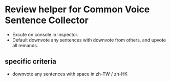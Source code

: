 # Review helper for Common Voice Sentence Collector

- Excute on console in inspector.
- Default downvote any sentences with downvote from others, and upvote all remands.

## specific criteria

- downvote any sentences with space in zh-TW / zh-HK
